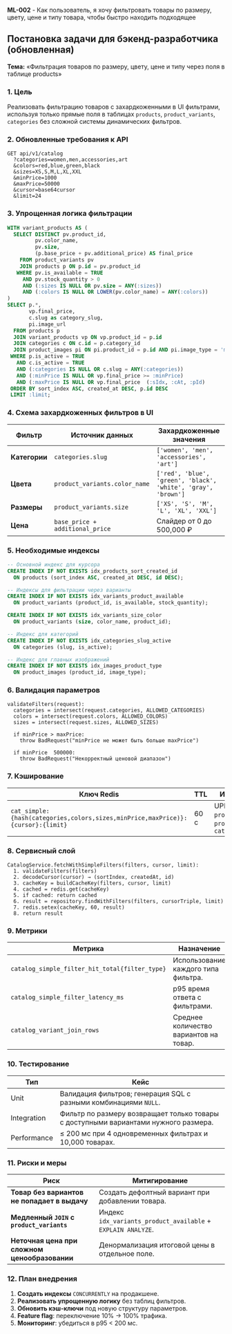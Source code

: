 **ML-002** - Как пользователь, я хочу фильтровать товары по размеру, цвету, цене и типу товара, чтобы быстро находить подходящее

## Постановка задачи для бэкенд-разработчика (обновленная)
**Тема:** «Фильтрация товаров по размеру, цвету, цене и типу через поля в таблице products»

### 1. Цель
Реализовать фильтрацию товаров с захардкоженными в UI фильтрами, используя только прямые поля в таблицах `products`, `product_variants`, `categories` без сложной системы динамических фильтров.

### 2. Обновленные требования к API

```http
GET api/v1/catalog
  ?categories=women,men,accessories,art
  &colors=red,blue,green,black
  &sizes=XS,S,M,L,XL,XXL  
  &minPrice=1000
  &maxPrice=50000
  &cursor=base64cursor
  &limit=24
```

### 3. Упрощенная логика фильтрации

```sql
WITH variant_products AS (
  SELECT DISTINCT pv.product_id,
         pv.color_name,
         pv.size,
         (p.base_price + pv.additional_price) AS final_price
    FROM product_variants pv
    JOIN products p ON p.id = pv.product_id
   WHERE pv.is_available = TRUE
     AND pv.stock_quantity > 0
     AND (:sizes IS NULL OR pv.size = ANY(:sizes))
     AND (:colors IS NULL OR LOWER(pv.color_name) = ANY(:colors))
)
SELECT p.*, 
       vp.final_price,
       c.slug as category_slug,
       pi.image_url
  FROM products p
  JOIN variant_products vp ON vp.product_id = p.id
  JOIN categories c ON c.id = p.category_id  
  JOIN product_images pi ON pi.product_id = p.id AND pi.image_type = 'main'
 WHERE p.is_active = TRUE
   AND c.is_active = TRUE
   AND (:categories IS NULL OR c.slug = ANY(:categories))
   AND (:minPrice IS NULL OR vp.final_price >= :minPrice)
   AND (:maxPrice IS NULL OR vp.final_price  (:sIdx, :cAt, :pId)
 ORDER BY sort_index ASC, created_at DESC, p.id DESC
 LIMIT :limit;
```

### 4. Схема захардкоженных фильтров в UI

| Фильтр        | Источник данных                 | Захардкоженные значения                                       |
|---------------|---------------------------------|---------------------------------------------------------------|
| **Категории** | `categories.slug`               | `['women', 'men', 'accessories', 'art']`                      |
| **Цвета**     | `product_variants.color_name`   | `['red', 'blue', 'green', 'black', 'white', 'gray', 'brown']` |
| **Размеры**   | `product_variants.size`         | `['XS', 'S', 'M', 'L', 'XL', 'XXL']`                          |
| **Цена**      | `base_price + additional_price` | Слайдер от 0 до 500,000 ₽                                     |

### 5. Необходимые индексы

```sql
-- Основной индекс для курсора
CREATE INDEX IF NOT EXISTS idx_products_sort_created_id
  ON products (sort_index ASC, created_at DESC, id DESC);

-- Индексы для фильтрации через варианты
CREATE INDEX IF NOT EXISTS idx_variants_product_available
  ON product_variants (product_id, is_available, stock_quantity);

CREATE INDEX IF NOT EXISTS idx_variants_size_color
  ON product_variants (size, color_name, product_id);

-- Индекс для категорий
CREATE INDEX IF NOT EXISTS idx_categories_slug_active
  ON categories (slug, is_active);

-- Индекс для главных изображений
CREATE INDEX IF NOT EXISTS idx_images_product_type
  ON product_images (product_id, image_type);
```

### 6. Валидация параметров

```pseudocode
validateFilters(request):
  categories = intersect(request.categories, ALLOWED_CATEGORIES)
  colors = intersect(request.colors, ALLOWED_COLORS)  
  sizes = intersect(request.sizes, ALLOWED_SIZES)
  
  if minPrice > maxPrice:
    throw BadRequest("minPrice не может быть больше maxPrice")
    
  if minPrice  500000:
    throw BadRequest("Некорректный ценовой диапазон")
```

### 7. Кэширование

| Ключ Redis                                                                      | TTL   | Инвалидация                                            |
|---------------------------------------------------------------------------------|-------|--------------------------------------------------------|
| `cat_simple:{hash(categories,colors,sizes,minPrice,maxPrice)}:{cursor}:{limit}` | 60 с  | UPDATE на `products`, `product_variants`, `categories` |

### 8. Сервисный слой

```pseudocode
CatalogService.fetchWithSimpleFilters(filters, cursor, limit):
  1. validateFilters(filters)
  2. decodeCursor(cursor) → (sortIndex, createdAt, id)  
  3. cacheKey = buildCacheKey(filters, cursor, limit)
  4. cached = redis.get(cacheKey)
  5. if cached: return cached
  6. result = repository.findWithFilters(filters, cursorTriple, limit)
  7. redis.setex(cacheKey, 60, result)
  8. return result
```

### 9. Метрики

| Метрика                                        | Назначение                             |
|------------------------------------------------|----------------------------------------|
| `catalog_simple_filter_hit_total{filter_type}` | Использование каждого типа фильтра.    |
| `catalog_simple_filter_latency_ms`             | p95 время ответа с фильтрами.          |
| `catalog_variant_join_rows`                    | Среднее количество вариантов на товар. |

### 10. Тестирование

| Тип         | Кейс                                                                                |
|-------------|-------------------------------------------------------------------------------------|
| Unit        | Валидация фильтров; генерация SQL с разными комбинациями `NULL`.                    |
| Integration | Фильтр по размеру возвращает только товары с доступными вариантами нужного размера. |
| Performance | ≤ 200 мс при 4 одновременных фильтрах и 10,000 товарах.                             |

### 11. Риски и меры

| Риск                                          | Митигирование                                                |
|-----------------------------------------------|--------------------------------------------------------------|
| **Товар без вариантов не попадает в выдачу**  | Создать дефолтный вариант при добавлении товара.             |
| **Медленный `JOIN` с `product_variants`**     | Индекс `idx_variants_product_available` + `EXPLAIN ANALYZE`. |
| **Неточная цена при сложном ценообразовании** | Денормализация итоговой цены в отдельное поле.               |

### 12. План внедрения

1. **Создать индексы** `CONCURRENTLY` на продакшене.
2. **Реализовать упрощенную логику** без таблиц фильтров.
3. **Обновить кэш-ключи** под новую структуру параметров.
4. **Feature flag**: переключение 10% → 100% трафика.
5. **Мониторинг**: убедиться в p95 < 200 мс.